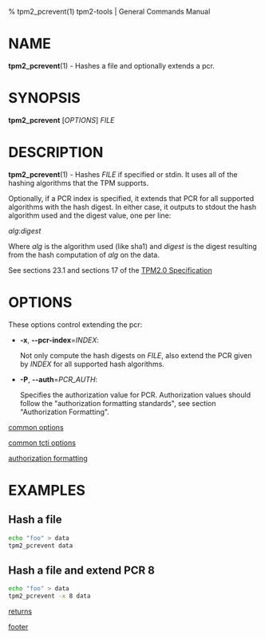% tpm2_pcrevent(1) tpm2-tools | General Commands Manual

# NAME

**tpm2_pcrevent**(1) - Hashes a file and optionally extends a pcr.

# SYNOPSIS

**tpm2_pcrevent** [*OPTIONS*] _FILE_

# DESCRIPTION

**tpm2_pcrevent**(1) - Hashes _FILE_ if specified or stdin. It uses all of the
hashing algorithms that the TPM supports.

Optionally, if a PCR index is specified, it extends that PCR for all
supported algorithms with the hash digest. In either case, it
outputs to stdout the hash algorithm used and the digest value,
one per line:

_alg_:_digest_

Where _alg_ is the algorithm used (like sha1) and _digest_ is the digest
resulting from the hash computation of _alg_ on the data.

See sections 23.1 and sections 17 of the [TPM2.0 Specification](https://trustedcomputinggroup.org/wp-content/uploads/TPM-Rev-2.0-Part-3-Commands-01.38.pdf)

# OPTIONS

These options control extending the pcr:

  * **-x**, **\--pcr-index**=_INDEX_:

    Not only compute the hash digests on _FILE_, also extend the PCR given by
    _INDEX_ for all supported hash algorithms.

  * **-P**, **\--auth**=_PCR\_AUTH_:

    Specifies the authorization value for PCR. Authorization values
    should follow the "authorization formatting standards", see section
    "Authorization Formatting".

[common options](common/options.md)

[common tcti options](common/tcti.md)

[authorization formatting](common/authorizations.md)

# EXAMPLES

## Hash a file
```bash
echo "foo" > data
tpm2_pcrevent data
```

## Hash a file and extend PCR 8
```bash
echo "foo" > data
tpm2_pcrevent -x 8 data
```

[returns](common/returns.md)

[footer](common/footer.md)
